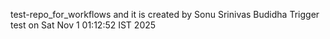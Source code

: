 test-repo_for_workflows and it is created by Sonu Srinivas Budidha
Trigger test on Sat Nov  1 01:12:52 IST 2025
